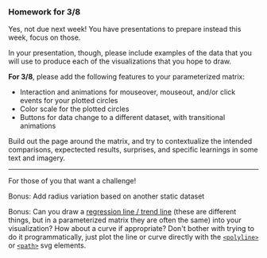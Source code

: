 ### Homework for 3/8

Yes, not due next week! You have presentations to prepare instead this week, focus on those. 

In your presentation, though, please include examples of the data that you will use to produce each of the visualizations that you hope to draw. 

**For 3/8**, please add the following features to your parameterized matrix:

- Interaction and animations for mouseover, mouseout, and/or click events for your plotted circles
- Color scale for the plotted circles
- Buttons for data change to a different dataset, with transitional animations

Build out the page around the matrix, and try to contextualize the intended comparisons, expectected results, surprises, and specific learnings in some text and imagery.

-----

For those of you that want a challenge!

Bonus: Add radius variation based on another static dataset

Bonus: Can you draw a [regression line / trend line](https://en.wikipedia.org/wiki/Linear_regression) (these are different things, but in a parameterized matrix they are often the same) into your visualization? How about a curve if appropriate? Don't bother with trying to do it programmatically, just plot the line or curve directly with the [`<polyline>`](https://www.w3schools.com/graphics/svg_polyline.asp) or [`<path>`](https://www.w3schools.com/graphics/svg_path.asp) svg elements.



